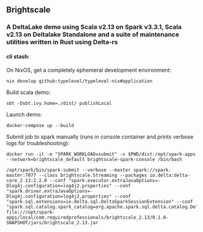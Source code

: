 ## Brightscale

### A DeltaLake demo using Scala v2.13 on Spark v3.3.1, Scala v2.13 on Deltalake Standalone and a suite of maintenance utilities written in Rust using Delta-rs

#### cli stash:

On NixOS, get a completely ephemeral development environment:

```shell
nix develop github:typelevel/typelevel-nix#application
```

Build scala demo:

```shell
sbt -Dsbt.ivy.home=./dist/ publishLocal
```

Launch demo:

```shell
docker-compose up --build
```


Submit job to spark manually (runs in console container and prints verbose logs for troubleshooting):

```shell
docker run -it -e "SPARK_WORKLOAD=submit" -v $PWD/dist:/opt/spark-apps --network=brightscale_default brightscale-spark-console /bin/bash

/opt/spark/bin/spark-submit --verbose --master spark://spark-master:7077 --class brightscale.Streaming --packages io.delta:delta-core_2.13:2.2.0 --conf "spark.executor.extraJavaOptions=-Dlog4j.configuration=log4j2.properties" --conf "spark.driver.extraJavaOptions=-Dlog4j.configuration=log4j2.properties" --conf "spark.sql.extensions=io.delta.sql.DeltaSparkSessionExtension" --conf "spark.sql.catalog.spark_catalog=org.apache.spark.sql.delta.catalog.DeltaCatalog" file:///opt/spark-apps/local/com.requiredprofessionals/brightscale_2.13/0.1.0-SNAPSHOT/jars/brightscale_2.13.jar
```
